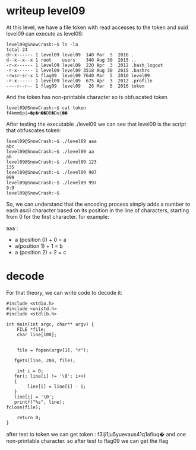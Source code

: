# writeup level09


At this level, we have a file token with read accesses to the token and suid level09 can execute as level09:

```
level09@SnowCrash:~$ ls -la
total 24
dr-x------ 1 level09 level09  140 Mar  5  2016 .
d--x--x--x 1 root    users    340 Aug 30  2015 ..
-r-x------ 1 level09 level09  220 Apr  3  2012 .bash_logout
-r-x------ 1 level09 level09 3518 Aug 30  2015 .bashrc
-rwsr-sr-x 1 flag09  level09 7640 Mar  5  2016 level09
-r-x------ 1 level09 level09  675 Apr  3  2012 .profile
----r--r-- 1 flag09  level09   26 Mar  5  2016 token
```

And the token has non-printable character so is obfuscated  token

```
level09@SnowCrash:~$ cat token
f4kmm6p|=�p�n��DB�Du{��
```


After testing the executable ./level09 we can see that level09 is the script that obfuscates token:

```
level09@SnowCrash:~$ ./level09 aaa
abc
level09@SnowCrash:~$ ./level09 aa
ab
level09@SnowCrash:~$ ./level09 123
135
level09@SnowCrash:~$ ./level09 987
999
level09@SnowCrash:~$ ./level09 997
9:9
level09@SnowCrash:~$ 
```

So, we can understand that the encoding process simply adds a number to each ascii character based on its position in the line of characters, starting from 0 for the first character. for example:

aaa : 

- a (position  0) + 0 = a
- a(position 1) + 1 = b
- a (position  2) + 2 = c


# decode 

For that theory, we can write code to decode it:


```
#include <stdio.h>
#include <unistd.h>
#include <stdlib.h>

int main(int argc, char** argv) {
    FILE *file;
    char line[100];

 
    file = fopen(argv[1], "r");

   fgets(line, 200, file);
 
    int i = 0;
   for(; line[i] != '\0'; i++)
   {
        line[i] = line[i] - i;
   }
   line[i] = '\0';
   printf("%s", line);
fclose(file);

    return 0;
} 
```

after test to token we can get  token : f3iji1ju5yuevaus41q1afiuq� and one non-printable character.
so after test to flag09 we can get the flag 